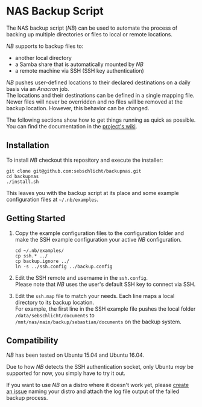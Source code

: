 # NAS Backup Script

The NAS backup script (*NB*) can be used to automate the process of backing up multiple directories or files to local or remote locations.

*NB* supports to backup files to:
* another local directory
* a Samba share that is automatically mounted by *NB*
* a remote machine via SSH (SSH key authentication)

*NB* pushes user-defined locations to their declared destinations on a daily basis via an *Anacron* job.  
The locations and their destinations can be defined in a single mapping file.  
Newer files will never be overridden and no files will be removed at the backup location.
However, this behavior can be changed.

The following sections show how to get things running as quick as possible.
You can find the documentation in the [project's wiki](../../wiki).

## Installation

To install *NB* checkout this repository and execute the installer:

    git clone git@github.com:sebschlicht/backupnas.git
    cd backupnas
    ./install.sh

This leaves you with the backup script at its place and some example configuration files at `~/.nb/examples`.

## Getting Started

1. Copy the example configuration files to the configuration folder and make the SSH example configuration your active *NB* configuration.

       cd ~/.nb/examples/
       cp ssh.* ../
       cp backup.ignore ../
       ln -s ../ssh.config ../backup.config
       
1. Edit the SSH remote and username in the `ssh.config`.  
   Please note that *NB* uses the user's default SSH key to connect via SSH.

1. Edit the `ssh.map` file to match your needs.
   Each line maps a local directory to its backup location.  
   For example, the first line in the SSH example file pushes the local folder `/data/sebschlicht/documents` to `/mnt/nas/main/backup/sebastian/documents` on the backup system.

## Compatibility

*NB* has been tested on Ubuntu 15.04 and Ubuntu 16.04.

Due to how *NB* detects the SSH authentication socket, only Ubuntu *may* be supported for now, you simply have to try it out.

If you want to use *NB* on a distro where it doesn't work yet, please [create an issue](../../issues/new) naming your distro and attach the log file output of the failed backup process.
